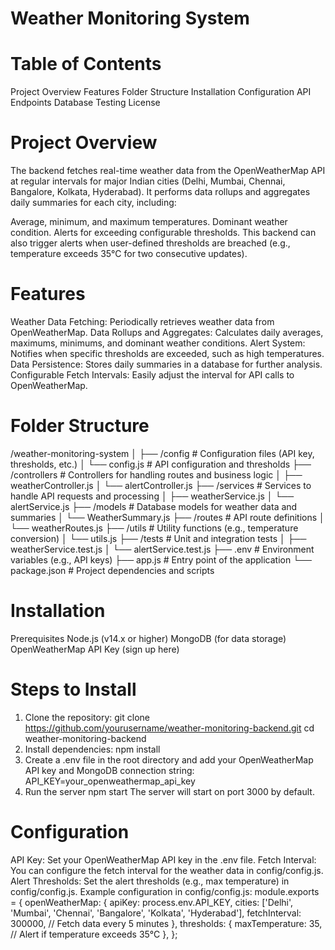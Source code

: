 # Weather Monitoring System
# Table of Contents
Project Overview
Features
Folder Structure
Installation
Configuration
API Endpoints
Database
Testing
License

# Project Overview
The backend fetches real-time weather data from the OpenWeatherMap API at regular intervals for major Indian cities (Delhi, Mumbai, Chennai, Bangalore, Kolkata, Hyderabad). It performs data rollups and aggregates daily summaries for each city, including:

Average, minimum, and maximum temperatures.
Dominant weather condition.
Alerts for exceeding configurable thresholds.
This backend can also trigger alerts when user-defined thresholds are breached (e.g., temperature exceeds 35°C for two consecutive updates).

# Features
Weather Data Fetching: Periodically retrieves weather data from OpenWeatherMap.
Data Rollups and Aggregates: Calculates daily averages, maximums, minimums, and dominant weather conditions.
Alert System: Notifies when specific thresholds are exceeded, such as high temperatures.
Data Persistence: Stores daily summaries in a database for further analysis.
Configurable Fetch Intervals: Easily adjust the interval for API calls to OpenWeatherMap.

# Folder Structure
/weather-monitoring-system
│
├── /config              # Configuration files (API key, thresholds, etc.)
│   └── config.js        # API configuration and thresholds
├── /controllers         # Controllers for handling routes and business logic
│   ├── weatherController.js
│   └── alertController.js
├── /services            # Services to handle API requests and processing
│   ├── weatherService.js
│   └── alertService.js
├── /models              # Database models for weather data and summaries
│   └── WeatherSummary.js
├── /routes              # API route definitions
│   └── weatherRoutes.js
├── /utils               # Utility functions (e.g., temperature conversion)
│   └── utils.js
├── /tests               # Unit and integration tests
│   ├── weatherService.test.js
│   └── alertService.test.js
├── .env                 # Environment variables (e.g., API keys)
├── app.js               # Entry point of the application
└── package.json         # Project dependencies and scripts

# Installation
Prerequisites
Node.js (v14.x or higher)
MongoDB (for data storage)
OpenWeatherMap API Key (sign up here)
# Steps to Install
1. Clone the repository:
   git clone https://github.com/yourusername/weather-monitoring-backend.git
   cd weather-monitoring-backend
2. Install dependencies:
   npm install
3. Create a .env file in the root directory and add your OpenWeatherMap API key and MongoDB connection string:
   API_KEY=your_openweathermap_api_key
4. Run the server
    npm start
   The server will start on port 3000 by default.
# Configuration
API Key: Set your OpenWeatherMap API key in the .env file.
Fetch Interval: You can configure the fetch interval for the weather data in config/config.js.
Alert Thresholds: Set the alert thresholds (e.g., max temperature) in config/config.js.
Example configuration in config/config.js:
module.exports = {
  openWeatherMap: {
    apiKey: process.env.API_KEY,
    cities: ['Delhi', 'Mumbai', 'Chennai', 'Bangalore', 'Kolkata', 'Hyderabad'],
    fetchInterval: 300000, // Fetch data every 5 minutes
  },
  thresholds: {
    maxTemperature: 35, // Alert if temperature exceeds 35°C
  },
};
